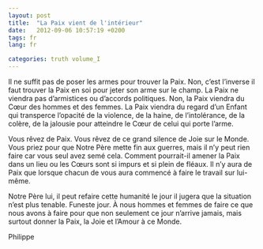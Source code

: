 ```yaml
---
layout: post
title:  "La Paix vient de l'intérieur"
date:   2012-09-06 10:57:19 +0200
tags: fr
lang: fr

categories: truth volume_I
---
```

Il ne suffit pas de poser les armes pour trouver la Paix. Non, c’est l’inverse il faut trouver la Paix en soi pour jeter son arme sur le champ. La Paix ne viendra pas d’armistices ou d’accords politiques. Non, la Paix viendra du Cœur des hommes et des femmes. La Paix viendra du regard d’un Enfant qui transperce l’opacité de la violence, de la haine, de l’intolérance, de la colère, de la jalousie pour atteindre le Cœur de celui qui porte l’arme.

Vous rêvez de Paix. Vous rêvez de ce grand silence de Joie sur le Monde. Vous priez pour que Notre Père mette fin aux guerres, mais il n’y peut rien faire car vous seul avez semé cela. Comment pourrait-il amener la Paix dans un lieu ou les Cœurs sont si impurs et si plein de fléaux. Il n’y aura de Paix que lorsque chacun de vous aura commencé à faire le travail sur lui-même.

Notre Père lui, il peut refaire cette humanité le jour il jugera que la situation n’est plus tenable. Funeste jour. À nous hommes et femmes de faire ce que nous avons à faire pour que non seulement ce jour n’arrive jamais, mais surtout donner la Paix, la Joie et l’Amour à ce Monde.

Philippe

<!-- 
Ce(tte) œuvre est mise à disposition selon les termes de la Licence Creative Commons Attribution - Pas d’Utilisation Commerciale 4.0 International.
-->